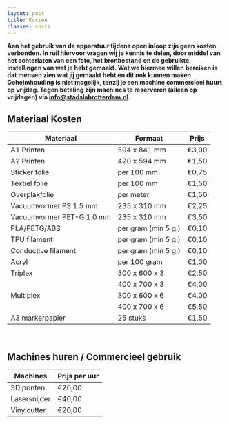 ```yaml
---
layout: post
title: Kosten
classes: costs
---
```


**Aan het gebruik van de apparatuur tijdens open inloop zijn geen kosten verbonden. In ruil hiervoor vragen wij je kennis te delen, door middel van het achterlaten van een foto, het bronbestand en de gebruikte instellingen van wat je hebt gemaakt. Wat we hiermee willen bereiken is dat mensen zien wat jij gemaakt hebt en dit ook kunnen maken. Geheimhouding is niet mogelijk, tenzij je een machine commercieel huurt op vrijdag. Tegen betaling zijn machines te reserveren (alleen op vrijdagen) via [info@stadslabrotterdam.nl](mailto:info@stadslabrotterdam.nl).**

## Materiaal Kosten

| Materiaal | Formaat | Prijs |
|-------|--------|---------|
| A1 Printen | 594 x 841 mm  | €3,00 |
| A2 Printen | 420 x  594 mm | €1,50 |
| Sticker folie | per 100 mm | €0,75 |
| Textiel folie | per 100 mm | €1,50 |
| Overplakfolie | per meter | €1,50 |
| Vacuumvormer PS 1.5 mm | 235 x  310 mm | €2,25 |
| Vacuumvormer PET-G 1.0 mm | 235 x  310 mm | €3,50 |
| PLA/PETG/ABS | per gram (min 5 g.) | €0,10 |
| TPU filament | per gram (min 5 g.) | €0,10 |
| Conductive filament | per gram (min 5 g.) | €0,10 |
| Acryl | per 100 gram | €1,00 |
| Triplex | 300 x 600 x 3 | €2,50 |
| | 400 x 700 x 3 | €4,00 |
| Multiplex | 300 x 600 x 6 | €4,00 |
| | 400 x 700 x 6 | €5,50 |
| A3 markerpapier | 25 stuks | €1,50 |


<br>

## Machines huren / Commercieel gebruik 
 
| Machines | Prijs per uur |
|-------|--------|
| 3D printen | €20,00 |
| Lasersnijder | €40,00 |
| Vinylcutter | €20,00 |